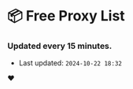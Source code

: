 # :package: Free Proxy List
### Updated every 15 minutes.

- Last updated: `2024-10-22 18:32`

:heart:

